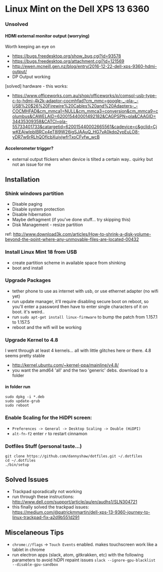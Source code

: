 # Linux Mint on the Dell XPS 13 6360

### Unsolved

#### HDMI external monitor output (worrying)

Worth keeping an eye on

* https://bugs.freedesktop.org/show_bug.cgi?id=93578
* https://bugs.freedesktop.org/attachment.cgi?id=121569
* http://ewen.mcneill.gen.nz/blog/entry/2016-12-22-dell-xps-9360-hdmi-output/
* DP Output working

[solved] hardware - this works:
 * https://www.officeworks.com.au/shop/officeworks/p/comsol-usb-type-c-to-hdmi-4k2k-adaptor-cocmhfad?cm_mmc=google-_-pla-_-USB%20$26%20Firewire%20Cables%20and%20Adapters-_-COCMHFAD&cm_mmca1=NULL&cm_mmca3=conversion&cm_mmca9=columbus&CAWELAID=620015440001492182&CAGPSPN=pla&CAAGID=34435309358&CATCI=pla-55733401733&catargetid=620015440002665561&cadevice=c&gclid=CjwKEAjwlpbIBRCx4eT8l9W26igSJAAuQ_HG7vA0kdq2ypEuLO8-yDR7w6rRLhQOflcbXuiyjwfrTxoCFvfw_wcB

#### Accelerometer trigger?

* external output flickers when device is tilted a certain way.. quirky but not an issue for me


## Installation

### Shink windows partition

* Disable paging
* Disable system protection
* Disable hibernation
* Maybe defragment (if you've done stuff... try skipping this)
* Disk Management - resize partition

ref: http://www.download3k.com/articles/How-to-shrink-a-disk-volume-beyond-the-point-where-any-unmovable-files-are-located-00432


### Install Linux Mint 18 from USB
* create partition scheme in available space from shinking
* boot and install


### Upgrade Packages

* tether phone to use as internet with usb, or use ethernet adapter (no wifi yet)
* run update manager, it'll require disabling secure boot on reboot, so you'll enter a password then have to enter single characters of it on boot. it's weird..
* run `sudo apt-get install linux-firmware` to bump the patch from 1.157.1 to 1.157.5
* reboot and the wifi will be working

### Upgrade Kernel to 4.8

I went through at least 4 kernels... all with little glitches here or there. 4.8 seems pretty stable

* http://kernel.ubuntu.com/~kernel-ppa/mainline/v4.8/
* you want the amd64 'all' and the two 'generic' debs. download to a folder

#### in folder run

	sudo dpkg -i *.deb
	sudo update-grub
	sudo reboot



### Enable Scaling for the HiDPI screen:

* `Preferences -> General -> Desktop Scaling -> Double (HiDPI)`
* `alt-fn-f2` enter `r` to restart cinnamon

### Dotfiles Stuff (personal taste...)

	git clone https://github.com/dannyshaw/dotfiles.git ~/.dotfiles
	cd ~/.dotfiles
	./bin/setup

## Solved Issues

* Trackpad sporadically not working
 * run through these instructions: http://www.dell.com/support/article/au/en/audhs1/SLN304721
 * this finally solved the trackpad issues:
 	https://medium.com/@patrickmmartin/dell-xps-13-9360-journey-to-linux-trackpad-fix-a2d9b551d291
	


## Miscelaneous Tips

* `chrome://flags` -> `Touch Events` enabled. makes touchscreen work like a tablet in chrome
* run electron apps (slack, atom, gitkrakken, etc) with the following parameters to avoid hiDPI repaint issues
	`slack --ignore-gpu-blacklist --disable-gpu-sandbox`


